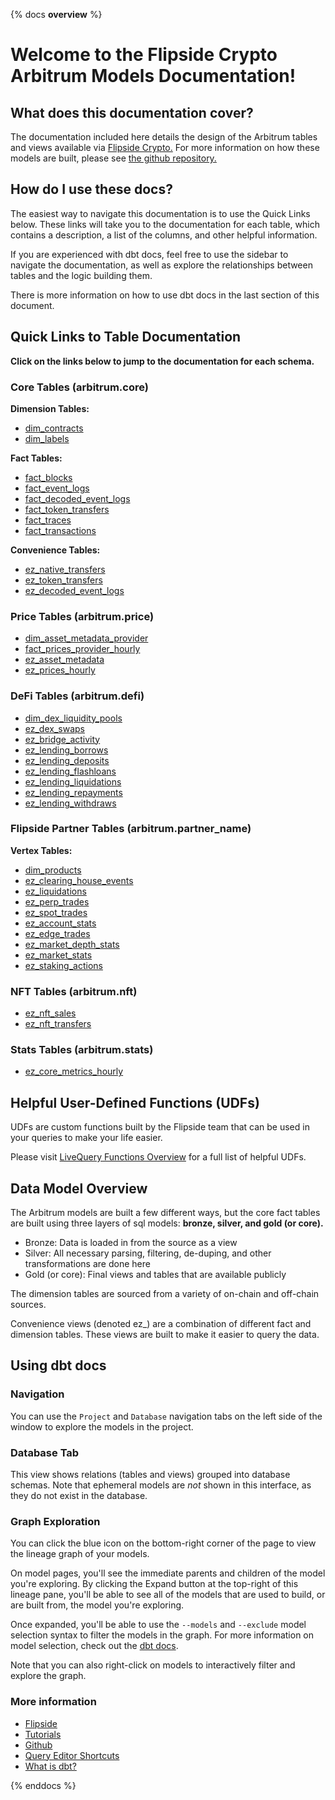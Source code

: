 {% docs __overview__ %}

# Welcome to the Flipside Crypto Arbitrum Models Documentation!

## **What does this documentation cover?**
The documentation included here details the design of the Arbitrum tables and views available via [Flipside Crypto.](https://flipsidecrypto.xyz/) For more information on how these models are built, please see [the github repository.](https://github.com/FlipsideCrypto/arbitrum-models)

## **How do I use these docs?**
The easiest way to navigate this documentation is to use the Quick Links below. These links will take you to the documentation for each table, which contains a description, a list of the columns, and other helpful information.

If you are experienced with dbt docs, feel free to use the sidebar to navigate the documentation, as well as explore the relationships between tables and the logic building them.

There is more information on how to use dbt docs in the last section of this document.

## **Quick Links to Table Documentation**

**Click on the links below to jump to the documentation for each schema.**

### Core Tables (arbitrum.core)

**Dimension Tables:**
- [dim_contracts](https://flipsidecrypto.github.io/arbitrum-models/#!/model/model.arbitrum_models.core__dim_contracts)
- [dim_labels](https://flipsidecrypto.github.io/arbitrum-models/#!/model/model.arbitrum_models.core__dim_labels)

**Fact Tables:**
- [fact_blocks](https://flipsidecrypto.github.io/arbitrum-models/#!/model/model.arbitrum_models.core__fact_blocks)
- [fact_event_logs](https://flipsidecrypto.github.io/arbitrum-models/#!/model/model.arbitrum_models.core__fact_event_logs)
- [fact_decoded_event_logs](https://flipsidecrypto.github.io/arbitrum-models/#!/model/model.arbitrum_models.core__fact_decoded_event_logs)
- [fact_token_transfers](https://flipsidecrypto.github.io/arbitrum-models/#!/model/model.arbitrum_models.core__fact_token_transfers)
- [fact_traces](https://flipsidecrypto.github.io/arbitrum-models/#!/model/model.arbitrum_models.core__fact_traces)
- [fact_transactions](https://flipsidecrypto.github.io/arbitrum-models/#!/model/model.arbitrum_models.core__fact_transactions)

**Convenience Tables:**
- [ez_native_transfers](https://flipsidecrypto.github.io/arbitrum-models/#!/model/model.arbitrum_models.core__ez_native_transfers)
- [ez_token_transfers](https://flipsidecrypto.github.io/arbitrum-models/#!/model/model.arbitrum_models.core__ez_token_transfers)
- [ez_decoded_event_logs](https://flipsidecrypto.github.io/arbitrum-models/#!/model/model.arbitrum_models.core__ez_decoded_event_logs)

### Price Tables (arbitrum.price)
- [dim_asset_metadata_provider](https://flipsidecrypto.github.io/arbitrum-models/#!/model/model.arbitrum_models.price__dim_asset_metadata_provider)
- [fact_prices_provider_hourly](https://flipsidecrypto.github.io/arbitrum-models/#!/model/model.arbitrum_models.price__fact_prices_provider_hourly)
- [ez_asset_metadata](https://flipsidecrypto.github.io/arbitrum-models/#!/model/model.arbitrum_models.price__ez_asset_metadata)
- [ez_prices_hourly](https://flipsidecrypto.github.io/arbitrum-models/#!/model/model.arbitrum_models.price__ez_prices_hourly)

### DeFi Tables (arbitrum.defi)
- [dim_dex_liquidity_pools](https://flipsidecrypto.github.io/arbitrum-models/#!/model/model.arbitrum_models.defi__dim_dex_liquidity_pools)
- [ez_dex_swaps](https://flipsidecrypto.github.io/arbitrum-models/#!/model/model.arbitrum_models.defi__ez_dex_swaps)
- [ez_bridge_activity](https://flipsidecrypto.github.io/arbitrum-models/#!/model/model.arbitrum_models.defi__ez_bridge_activity)
- [ez_lending_borrows](https://flipsidecrypto.github.io/arbitrum-models/#!/model/model.arbitrum_models.defi__ez_lending_borrows) 
- [ez_lending_deposits](https://flipsidecrypto.github.io/arbitrum-models/#!/model/model.arbitrum_models.defi__ez_lending_deposits)
- [ez_lending_flashloans](https://flipsidecrypto.github.io/arbitrum-models/#!/model/model.arbitrum_models.defi__ez_lending_flashloans)
- [ez_lending_liquidations](https://flipsidecrypto.github.io/arbitrum-models/#!/model/model.arbitrum_models.defi__ez_lending_liquidations)
- [ez_lending_repayments](https://flipsidecrypto.github.io/arbitrum-models/#!/model/model.arbitrum_models.defi__ez_lending_repayments)
- [ez_lending_withdraws](https://flipsidecrypto.github.io/arbitrum-models/#!/model/model.arbitrum_models.defi__ez_lending_withdraws)

### Flipside Partner Tables (arbitrum.partner_name)

**Vertex Tables:**
- [dim_products](https://flipsidecrypto.github.io/arbitrum-models/#!/model/model.arbitrum_models.vertex__dim_products)
- [ez_clearing_house_events](https://flipsidecrypto.github.io/arbitrum-models/#!/model/model.arbitrum_models.vertex__ez_clearing_house_events)
- [ez_liquidations](https://flipsidecrypto.github.io/arbitrum-models/#!/model/model.arbitrum_models.vertex__ez_liquidations)
- [ez_perp_trades](https://flipsidecrypto.github.io/arbitrum-models/#!/model/model.arbitrum_models.vertex__ez_perp_trades)
- [ez_spot_trades](https://flipsidecrypto.github.io/arbitrum-models/#!/model/model.arbitrum_models.vertex__ez_spot_trades)
- [ez_account_stats](https://flipsidecrypto.github.io/arbitrum-models/#!/model/model.arbitrum_models.vertex__ez_account_stats)
- [ez_edge_trades](https://flipsidecrypto.github.io/arbitrum-models/#!/model/model.arbitrum_models.vertex__ez_edge_trades)
- [ez_market_depth_stats](https://flipsidecrypto.github.io/arbitrum-models/#!/model/model.arbitrum_models.vertex__ez_market_depth_stats)
- [ez_market_stats](https://flipsidecrypto.github.io/arbitrum-models/#!/model/model.arbitrum_models.vertex__ez_market_stats)
- [ez_staking_actions](https://flipsidecrypto.github.io/arbitrum-models/#!/model/model.arbitrum_models.vertex__ez_staking_actions)


### NFT Tables (arbitrum.nft)
- [ez_nft_sales](https://flipsidecrypto.github.io/arbitrum-models/#!/model/model.arbitrum_models.nft__ez_nft_sales)
- [ez_nft_transfers](https://flipsidecrypto.github.io/arbitrum-models/#!/model/model.arbitrum_models.nft__ez_nft_transfers)

### Stats Tables (arbitrum.stats)
- [ez_core_metrics_hourly](https://flipsidecrypto.github.io/arbitrum-models/#!/model/model.arbitrum_models.stats__ez_core_metrics_hourly)

## **Helpful User-Defined Functions (UDFs)**

UDFs are custom functions built by the Flipside team that can be used in your queries to make your life easier. 

Please visit [LiveQuery Functions Overview](https://flipsidecrypto.github.io/livequery-models/#!/overview) for a full list of helpful UDFs.

## **Data Model Overview**

The Arbitrum models are built a few different ways, but the core fact tables are built using three layers of sql models: **bronze, silver, and gold (or core).**

- Bronze: Data is loaded in from the source as a view
- Silver: All necessary parsing, filtering, de-duping, and other transformations are done here
- Gold (or core): Final views and tables that are available publicly

The dimension tables are sourced from a variety of on-chain and off-chain sources.

Convenience views (denoted ez_) are a combination of different fact and dimension tables. These views are built to make it easier to query the data.

## **Using dbt docs**
### Navigation

You can use the ```Project``` and ```Database``` navigation tabs on the left side of the window to explore the models in the project.

### Database Tab

This view shows relations (tables and views) grouped into database schemas. Note that ephemeral models are *not* shown in this interface, as they do not exist in the database.

### Graph Exploration

You can click the blue icon on the bottom-right corner of the page to view the lineage graph of your models.

On model pages, you'll see the immediate parents and children of the model you're exploring. By clicking the Expand button at the top-right of this lineage pane, you'll be able to see all of the models that are used to build, or are built from, the model you're exploring.

Once expanded, you'll be able to use the ```--models``` and ```--exclude``` model selection syntax to filter the models in the graph. For more information on model selection, check out the [dbt docs](https://docs.getdbt.com/docs/model-selection-syntax).

Note that you can also right-click on models to interactively filter and explore the graph.


### **More information**
- [Flipside](https://flipsidecrypto.xyz)
- [Tutorials](https://docs.flipsidecrypto.com/our-data/tutorials)
- [Github](https://github.com/FlipsideCrypto/arbitrum-models)
- [Query Editor Shortcuts](https://docs.flipsidecrypto.com/velocity/query-editor-shortcuts)
- [What is dbt?](https://docs.getdbt.com/docs/introduction)

{% enddocs %}
